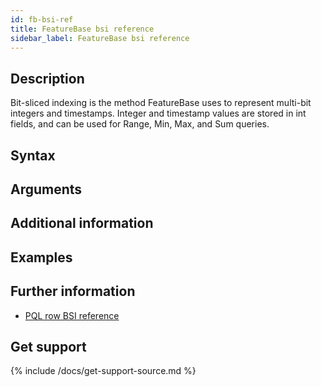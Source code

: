 ```yaml
---
id: fb-bsi-ref
title: FeatureBase bsi reference
sidebar_label: FeatureBase bsi reference
---
```



## Description

Bit-sliced indexing is the method FeatureBase uses to represent multi-bit integers and timestamps. Integer and timestamp values are stored in int fields, and can be used for Range, Min, Max, and Sum queries.

## Syntax


## Arguments


## Additional information


## Examples


## Further information

* [PQL row BSI reference](/pql/pql-row-bsi-ref.md)

## Get support

{% include /docs/get-support-source.md %}
